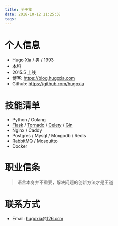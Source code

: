 ```yaml
---
title: 关于我
date: 2018-10-12 11:25:35
tags:
---
```


# 个人信息
+ Hugo Xia / 男 / 1993
+ 本科
+ 2015.5 上线
+ 博客: https://blog.hugoxia.com
+ Github: https://github.com/hugoxia


# 技能清单
+ Python / Golang
+ [Flask](https://github.com/pallets/flask) / [Tornado](https://github.com/tornadoweb/tornado) / [Celery](https://github.com/celery/celery) / [Gin](https://github.com/gin-gonic/gin)
+ Nginx / Caddy
+ Postgres / Mysql / Mongodb / Redis
+ RabbitMQ / Mosquitto
+ Docker

# 职业信条
> 语言本身并不重要，解决问题的创新方法才是王道

# 联系方式
+ Email: hugoxia@126.com
